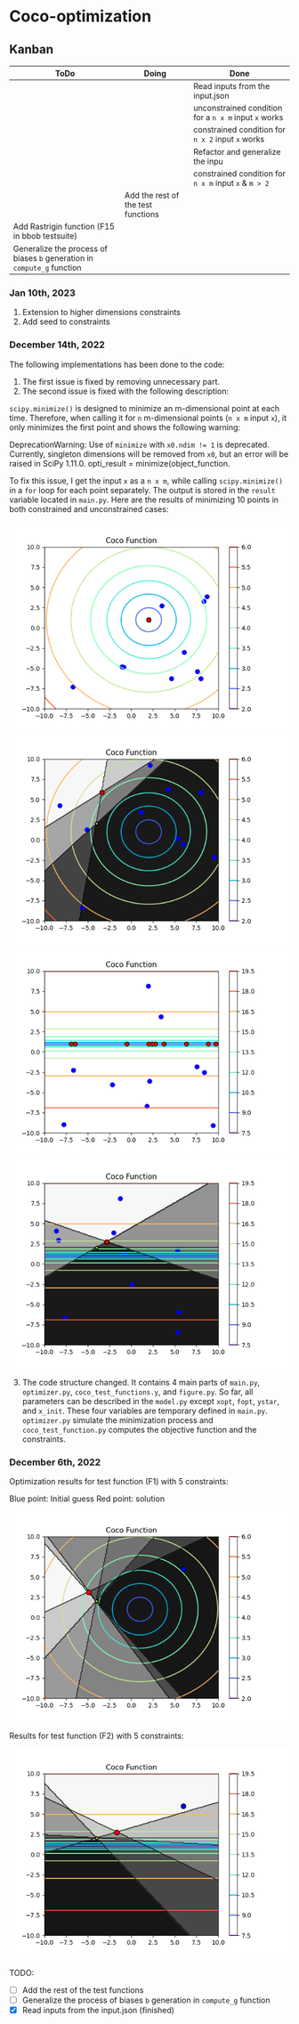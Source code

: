 # Coco-optimization


## Kanban 
| ToDo                                                                    | Doing                              | Done                                                  |
|-------------------------------------------------------------------------|------------------------------------|-------------------------------------------------------|
 |                                                                         |                                    | Read inputs from the input.json                       |
 |                                                                         |                                    | unconstrained condition for a `n x m` input `x` works |
|                                                                         |                                    | constrained condition for `n x 2` input `x` works     |
|                                                                         |                                    | Refactor and generalize the inpu                      |
|                    |                                    |    constrained condition for `n x m` input `x` & `m > 2`                                                   |
|                                                                         | Add the rest of the test functions |                                                       |
| Add Rastrigin function (F15 in bbob testsuite)                          |                                    |                                                       |
| Generalize the process of biases `b` generation in `compute_g` function |                                    |                                                       |

### Jan 10th, 2023
1. Extension to higher dimensions constraints
2. Add seed to constraints


### December 14th, 2022
The following implementations has been done to the code:
1. The first issue is fixed by removing unnecessary part.
2. The second issue is fixed with the following description:

`scipy.minimize()` is designed to minimize an m-dimensional point at each time. Therefore, when calling it for `n` m-dimensional points (`n x m` input `x`), it only minimizes the first point and shows the following warning:

DeprecationWarning: Use of `minimize` with `x0.ndim != 1` is deprecated. Currently, singleton dimensions will be removed from `x0`, but an error will be raised in SciPy 1.11.0. opti_result = minimize(object_function.

To fix this issue, I get the input `x` as a `n x m`, while calling `scipy.minimize()` in a `for` loop for each point separately. The output is stored in the `result` variable located in `main.py`. Here are the results of minimizing 10 points in both constrained and unconstrained cases:

<img title="title" alt="Alt text" src="images/f1-10p.png">
<img title="title" alt="Alt text" src="images/f1-10p-c3.png">
<img title="title" alt="Alt text" src="images/f2-10p.png">
<img title="title" alt="Alt text" src="images/f2-10p-c3.png">

3. The code structure changed. It contains 4 main parts of `main.py`, `optimizer.py`, `coco_test_functions.y`, and `figure.py`. So far, all parameters can be described in the `model.py` except `xopt`, `fopt`, `ystar`, and `x_init`. These four variables are temporary defined in `main.py`. `optimizer.py` simulate the minimization process and `coco_test_function.py` computes the objective function and the constraints.

### December 6th, 2022
Optimization results for test function (F1) with 5 constraints:

Blue point: Initial guess
Red point: solution 

<img title="a title" alt="Alt text" src="images/Figure_1.png">

Results for test function (F2) with 5 constraints:

<img title="a title" alt="Alt text" src="images/Figure_2.png">


TODO:

- [ ] Add the rest of the test functions
- [ ] Generalize the process of biases `b` generation in `compute_g` function 
- [x] Read inputs from the input.json (finished)
